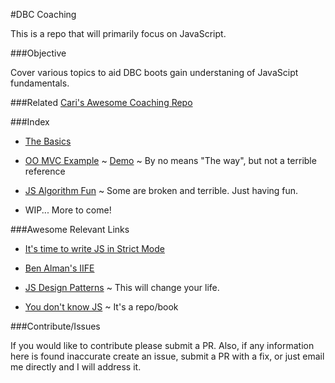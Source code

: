 #DBC Coaching

This is a repo that will primarily focus on JavaScript.

###Objective

Cover various topics to aid DBC boots gain understaning of JavaScipt fundamentals.

###Related
[Cari's Awesome Coaching Repo](https://github.com/CariWest/Coaching)

###Index
- [The Basics](https://github.com/zimmermanw84/DBC-TA/blob/master/theBasics.js)

- [OO MVC Example](https://github.com/c14jcdj/jsrace/blob/master/javascripts/jsracer.js) ~ [Demo](http://ralph-racer.herokuapp.com/) ~ By no means "The way", but not a terrible reference

- [JS Algorithm Fun](https://github.com/zimmermanw84/DBC-TA/blob/master/algo.js) ~ Some are broken and terrible. Just having fun.

- WIP... More to come!

###Awesome Relevant Links

- [It's time to write JS in Strict Mode](http://www.nczonline.net/blog/2012/03/13/its-time-to-start-using-javascript-strict-mode/)

- [Ben Alman's IIFE](http://benalman.com/news/2010/11/immediately-invoked-function-expression/)

- [JS Design Patterns](http://addyosmani.com/resources/essentialjsdesignpatterns/book/) ~ This will change your life.

- [You don't know JS](https://github.com/getify/You-Dont-Know-JS) ~ It's a repo/book

###Contribute/Issues

If you would like to contribute please submit a PR. Also, if any information here is found inaccurate create an issue, submit a PR with a fix, or just email me directly and I will address it.
